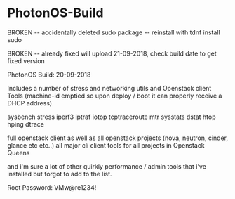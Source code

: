 # PhotonOS-Build

BROKEN -- accidentally deleted sudo package -- reinstall with tdnf install sudo

BROKEN -- already fixed will upload 21-09-2018, check build date to get fixed version

PhotonOS Build: 20-09-2018

Includes a number of stress and networking utils and Openstack client Tools
(machine-id emptied so upon deploy / boot it can properly receive a DHCP address)

sysbench
stress
iperf3
iptraf
iotop
tcptraceroute
mtr
sysstats
dstat
htop
hping
dtrace


full openstack client as well as all openstack projects (nova, neutron, cinder, glance etc etc..) all major cli client tools
for all projects in Openstack Queens

and i'm sure a lot of other quirkly performance / admin tools that i've installed but forgot to add to the list.


Root Password: VMw@re1234!
